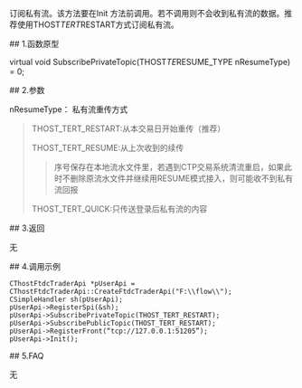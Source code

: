 <p>订阅私有流。该方法要在Init 方法前调用。若不调用则不会收到私有流的数据。推荐使用THOST<em>TERT</em>RESTART方式订阅私有流。</p>
<span class="anchor" id="95d06e65-4e82-44e1-8af0-11a4af65e994"></span>
## 1.函数原型
<p>virtual void SubscribePrivateTopic(THOST<em>TE</em>RESUME_TYPE nResumeType) = 0;</p>
<span class="anchor" id="0edf2119-9845-4950-954a-871d57869ddd"></span>
## 2.参数
<p>nResumeType： 私有流重传方式</p>
<blockquote>
<p>THOST_TERT_RESTART:从本交易日开始重传（推荐）</p>
<p>THOST_TERT_RESUME:从上次收到的续传</p>
<blockquote>
<p>序号保存在本地流水文件里，若遇到CTP交易系统清流重启，如果此时不删除原流水文件并继续用RESUME模式接入，则可能收不到私有流回报</p>
</blockquote>
<p>THOST_TERT_QUICK:只传送登录后私有流的内容</p>
</blockquote>
<span class="anchor" id="3c0ab0b0-e67f-4210-9572-59b77299845f"></span>
## 3.返回
<p>无</p>
<span class="anchor" id="f99250d1-46d0-4a98-9c63-cbe2e540839d"></span>
## 4.调用示例
<pre><code>CThostFtdcTraderApi *pUserApi = CThostFtdcTraderApi::CreateFtdcTraderApi("F:\\flow\\");
CSimpleHandler sh(pUserApi);
pUserApi-&gt;RegisterSpi(&amp;sh);
pUserApi-&gt;SubscribePrivateTopic(THOST_TERT_RESTART);
pUserApi-&gt;SubscribePublicTopic(THOST_TERT_RESTART);
pUserApi-&gt;RegisterFront(“tcp://127.0.0.1:51205”);
pUserApi-&gt;Init();
</code></pre>
<span class="anchor" id="89d53b69-21e7-4f78-9b54-78d30ba7197a"></span>
## 5.FAQ
<p>无</p>
